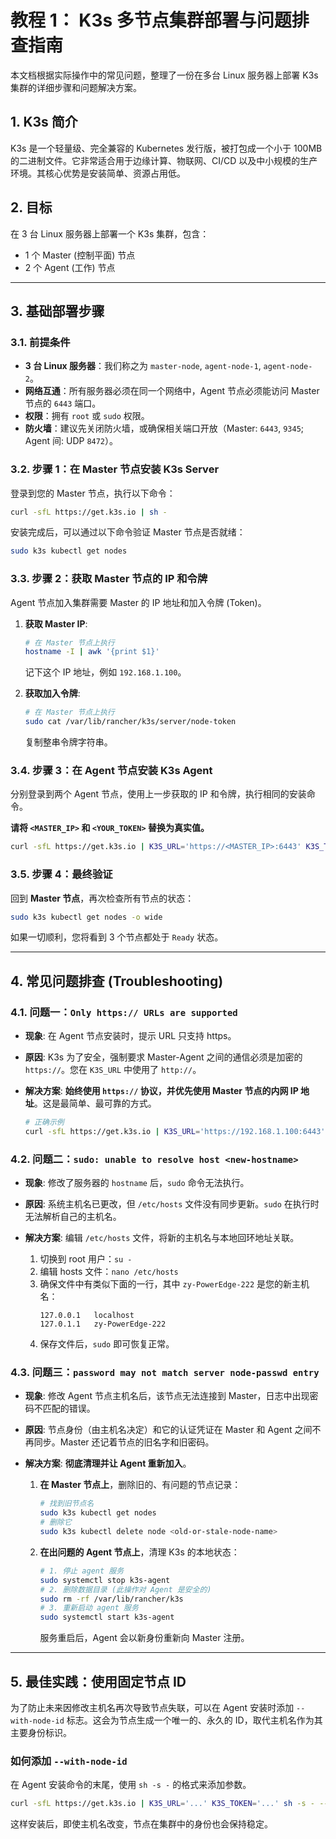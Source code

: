 # 教程 1： K3s 多节点集群部署与问题排查指南

本文档根据实际操作中的常见问题，整理了一份在多台 Linux 服务器上部署 K3s 集群的详细步骤和问题解决方案。

## 1. K3s 简介

K3s 是一个轻量级、完全兼容的 Kubernetes 发行版，被打包成一个小于 100MB 的二进制文件。它非常适合用于边缘计算、物联网、CI/CD 以及中小规模的生产环境。其核心优势是安装简单、资源占用低。

## 2. 目标

在 3 台 Linux 服务器上部署一个 K3s 集群，包含：
- 1 个 Master (控制平面) 节点
- 2 个 Agent (工作) 节点

---

## 3. 基础部署步骤

### 3.1. 前提条件

- **3 台 Linux 服务器**：我们称之为 `master-node`, `agent-node-1`, `agent-node-2`。
- **网络互通**：所有服务器必须在同一个网络中，Agent 节点必须能访问 Master 节点的 `6443` 端口。
- **权限**：拥有 `root` 或 `sudo` 权限。
- **防火墙**：建议先关闭防火墙，或确保相关端口开放（Master: `6443`, `9345`; Agent 间: UDP `8472`）。

### 3.2. 步骤 1：在 Master 节点安装 K3s Server

登录到您的 Master 节点，执行以下命令：

```bash
curl -sfL https://get.k3s.io | sh -
```

安装完成后，可以通过以下命令验证 Master 节点是否就绪：

```bash
sudo k3s kubectl get nodes
```

### 3.3. 步骤 2：获取 Master 节点的 IP 和令牌

Agent 节点加入集群需要 Master 的 IP 地址和加入令牌 (Token)。

1.  **获取 Master IP**:
    ```bash
    # 在 Master 节点上执行
    hostname -I | awk '{print $1}'
    ```
    记下这个 IP 地址，例如 `192.168.1.100`。

2.  **获取加入令牌**:
    ```bash
    # 在 Master 节点上执行
    sudo cat /var/lib/rancher/k3s/server/node-token
    ```
    复制整串令牌字符串。

### 3.4. 步骤 3：在 Agent 节点安装 K3s Agent

分别登录到两个 Agent 节点，使用上一步获取的 IP 和令牌，执行相同的安装命令。

**请将 `<MASTER_IP>` 和 `<YOUR_TOKEN>` 替换为真实值。**

```bash
curl -sfL https://get.k3s.io | K3S_URL='https://<MASTER_IP>:6443' K3S_TOKEN='<YOUR_TOKEN>' sh -
```

### 3.5. 步骤 4：最终验证

回到 **Master 节点**，再次检查所有节点的状态：

```bash
sudo k3s kubectl get nodes -o wide
```

如果一切顺利，您将看到 3 个节点都处于 `Ready` 状态。

---

## 4. 常见问题排查 (Troubleshooting)

### 4.1. 问题一：`Only https:// URLs are supported`

- **现象**: 在 Agent 节点安装时，提示 URL 只支持 https。
- **原因**: K3s 为了安全，强制要求 Master-Agent 之间的通信必须是加密的 `https://`。您在 `K3S_URL` 中使用了 `http://`。
- **解决方案**: **始终使用 `https://` 协议，并优先使用 Master 节点的内网 IP 地址**。这是最简单、最可靠的方式。

  ```bash
  # 正确示例
  curl -sfL https://get.k3s.io | K3S_URL='https://192.168.1.100:6443' K3S_TOKEN='...' sh -
  ```

### 4.2. 问题二：`sudo: unable to resolve host <new-hostname>`

- **现象**: 修改了服务器的 `hostname` 后，`sudo` 命令无法执行。
- **原因**: 系统主机名已更改，但 `/etc/hosts` 文件没有同步更新。`sudo` 在执行时无法解析自己的主机名。
- **解决方案**: 编辑 `/etc/hosts` 文件，将新的主机名与本地回环地址关联。

  1.  切换到 root 用户：`su -`
  2.  编辑 hosts 文件：`nano /etc/hosts`
  3.  确保文件中有类似下面的一行，其中 `zy-PowerEdge-222` 是您的新主机名：
      ```
      127.0.0.1   localhost
      127.0.1.1   zy-PowerEdge-222
      ```
  4.  保存文件后，`sudo` 即可恢复正常。

### 4.3. 问题三：`password may not match server node-passwd entry`

- **现象**: 修改 Agent 节点主机名后，该节点无法连接到 Master，日志中出现密码不匹配的错误。
- **原因**: 节点身份（由主机名决定）和它的认证凭证在 Master 和 Agent 之间不再同步。Master 还记着节点的旧名字和旧密码。
- **解决方案**: **彻底清理并让 Agent 重新加入**。

  1.  **在 Master 节点上**，删除旧的、有问题的节点记录：
      ```bash
      # 找到旧节点名
      sudo k3s kubectl get nodes
      # 删除它
      sudo k3s kubectl delete node <old-or-stale-node-name>
      ```

  2.  **在出问题的 Agent 节点上**，清理 K3s 的本地状态：
      ```bash
      # 1. 停止 agent 服务
      sudo systemctl stop k3s-agent
      # 2. 删除数据目录 (此操作对 Agent 是安全的)
      sudo rm -rf /var/lib/rancher/k3s
      # 3. 重新启动 agent 服务
      sudo systemctl start k3s-agent
      ```
      服务重启后，Agent 会以新身份重新向 Master 注册。

---

## 5. 最佳实践：使用固定节点 ID

为了防止未来因修改主机名再次导致节点失联，可以在 Agent 安装时添加 `--with-node-id` 标志。这会为节点生成一个唯一的、永久的 ID，取代主机名作为其主要身份标识。

### 如何添加 `--with-node-id`

在 Agent 安装命令的末尾，使用 `sh -s -` 的格式来添加参数。

```bash
curl -sfL https://get.k3s.io | K3S_URL='...' K3S_TOKEN='...' sh -s - --with-node-id
```

这样安装后，即使主机名改变，节点在集群中的身份也会保持稳定。

